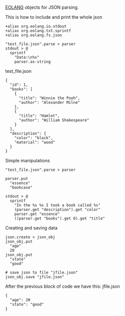 [EOLANG](https://www.eolang.org) objects for JSON parsing.

This is how to include and print the whole json

```
+alias org.eolang.io.stdout
+alias org.eolang.txt.sprintf
+alias org.eolang.fs.json

"test_file.json".parse > parser
stdout > @
  sprintf
    "Data:\n%s"
    parser.as-string
```

test_file.json
```
{
  "id": 1,
  "books": [
    {
      "title": "Winnie the Pooh",
      "author": "Alexander Milne"
    },
    {
      "title": "Hamlet",
      "author": "William Shakespeare"
    }
  ],
  "description": {
    "color": "black",
    "material": "wood"
  }
}
```

Simple manipulations
```
"test_file.json".parse > parser

parser.put
  "essence"
  "bookcase"

stdout > @
  sprintf
    "In the %s %s I took a book called %s"
    (parser.get "description").get "color"
    parser.get "essence"
    ((parser.get "books").get 0).get "title"
```

Creating and saving data 
```
json.create > json_obj
json_obj.put 
  "age"
  20
json_obj.put
  "state"
  "good"
  
# save json to file "jfile.json"
json_obj.save "jfile.json"
```

After the previous block of code we have this:
jfile.json
```
{
  "age": 20
  "state": "good"
}

